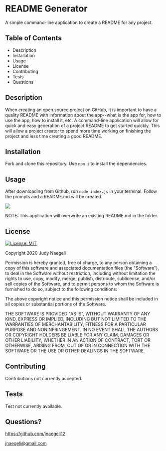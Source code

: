   # README Generator 
  A simple command-line application to create a README for any project.
  ## Table of Contents
  * Description
  * Installation
  * Usage
  * License
  * Contributing
  * Tests
  * Questions
  ## Description
  When creating an open source project on GitHub, it is important to have a quality README with information about the app--what is the app for, how to use the app, how to install it, etc. A command-line application will allow for quick and easy generation of a project README to get started quickly. This will allow a project creator to spend more time working on finishing the project and less time creating a good README.
  ## Installation
  Fork and clone this repository. 
  Use `npm i` to install the dependencies.
  ## Usage
  After downloading from Github, run `node index.js` in your terminal. Follow the prompts and a README.md will be created.

  ![](Screencast-Week9.gif)

  NOTE: This application will overwrite an existing README.md in the folder.
  ## License
  [![License: MIT](https://img.shields.io/badge/License-MIT-yellow.svg)](https://opensource.org/licenses/MIT)

  Copyright 2020 Judy Naegeli

Permission is hereby granted, free of charge, to any person obtaining a copy of this software and associated documentation files (the "Software"), to deal in the Software without restriction, including without limitation the rights to use, copy, modify, merge, publish, distribute, sublicense, and/or sell copies of the Software, and to permit persons to whom the Software is furnished to do so, subject to the following conditions:

The above copyright notice and this permission notice shall be included in all copies or substantial portions of the Software.

THE SOFTWARE IS PROVIDED "AS IS", WITHOUT WARRANTY OF ANY KIND, EXPRESS OR IMPLIED, INCLUDING BUT NOT LIMITED TO THE WARRANTIES OF MERCHANTABILITY, FITNESS FOR A PARTICULAR PURPOSE AND NONINFRINGEMENT. IN NO EVENT SHALL THE AUTHORS OR COPYRIGHT HOLDERS BE LIABLE FOR ANY CLAIM, DAMAGES OR OTHER LIABILITY, WHETHER IN AN ACTION OF CONTRACT, TORT OR OTHERWISE, ARISING FROM, OUT OF OR IN CONNECTION WITH THE SOFTWARE OR THE USE OR OTHER DEALINGS IN THE SOFTWARE.
  ## Contributing
  Contributions not currently accepted.
  ## Tests
  Test not currently available.
  ## Questions?
  https://github.com/jnaegeli12

  jnaegeli@gmail.com
